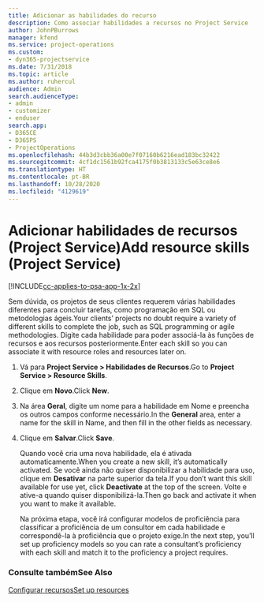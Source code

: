 ```yaml
---
title: Adicionar as habilidades do recurso
description: Como associar habilidades a recursos no Project Service
author: JohnPBurrows
manager: kfend
ms.service: project-operations
ms.custom:
- dyn365-projectservice
ms.date: 7/31/2018
ms.topic: article
ms.author: ruhercul
audience: Admin
search.audienceType:
- admin
- customizer
- enduser
search.app:
- D365CE
- D365PS
- ProjectOperations
ms.openlocfilehash: 44b3d3cbb36a00e7f07160b6216ead183bc32422
ms.sourcegitcommit: 4cf1dc1561b92fca4175f0b3813133c5e63ce8e6
ms.translationtype: HT
ms.contentlocale: pt-BR
ms.lasthandoff: 10/28/2020
ms.locfileid: "4129619"
---
```

# <a name="add-resource-skills-project-service"></a><span data-ttu-id="9c993-103">Adicionar habilidades de recursos (Project Service)</span><span class="sxs-lookup"><span data-stu-id="9c993-103">Add resource skills (Project Service)</span></span>

[!INCLUDE[cc-applies-to-psa-app-1x-2x](../includes/cc-applies-to-psa-app-1x-2x.md)]

<span data-ttu-id="9c993-104">Sem dúvida, os projetos de seus clientes requerem várias habilidades diferentes para concluir tarefas, como programação em SQL ou metodologias ágeis.</span><span class="sxs-lookup"><span data-stu-id="9c993-104">Your clients’ projects no doubt require a variety of different skills to complete the job, such as SQL programming or agile methodologies.</span></span> <span data-ttu-id="9c993-105">Digite cada habilidade para poder associá-la às funções de recursos e aos recursos posteriormente.</span><span class="sxs-lookup"><span data-stu-id="9c993-105">Enter each skill so you can associate it with resource roles and resources later on.</span></span>  
  
1. <span data-ttu-id="9c993-106">Vá para **Project Service > Habilidades de Recursos**.</span><span class="sxs-lookup"><span data-stu-id="9c993-106">Go to **Project Service > Resource Skills**.</span></span>  
  
2. <span data-ttu-id="9c993-107">Clique em **Novo**.</span><span class="sxs-lookup"><span data-stu-id="9c993-107">Click **New**.</span></span>  
  
3. <span data-ttu-id="9c993-108">Na área **Geral**, digite um nome para a habilidade em Nome e preencha os outros campos conforme necessário.</span><span class="sxs-lookup"><span data-stu-id="9c993-108">In the **General** area, enter a name for the skill in Name, and then fill in the other fields as necessary.</span></span>  
  
4. <span data-ttu-id="9c993-109">Clique em **Salvar**.</span><span class="sxs-lookup"><span data-stu-id="9c993-109">Click **Save**.</span></span>  
  
   <span data-ttu-id="9c993-110">Quando você cria uma nova habilidade, ela é ativada automaticamente.</span><span class="sxs-lookup"><span data-stu-id="9c993-110">When you create a new skill, it’s automatically activated.</span></span> <span data-ttu-id="9c993-111">Se você ainda não quiser disponibilizar a habilidade para uso, clique em **Desativar** na parte superior da tela.</span><span class="sxs-lookup"><span data-stu-id="9c993-111">If you don’t want this skill available for use yet, click **Deactivate** at the top of the screen.</span></span> <span data-ttu-id="9c993-112">Volte e ative-a quando quiser disponibilizá-la.</span><span class="sxs-lookup"><span data-stu-id="9c993-112">Then go back and activate it when you want to make it available.</span></span>  
  
   <span data-ttu-id="9c993-113">Na próxima etapa, você irá configurar modelos de proficiência para classificar a proficiência de um consultor em cada habilidade e correspondê-la à proficiência que o projeto exige.</span><span class="sxs-lookup"><span data-stu-id="9c993-113">In the next step, you’ll set up proficiency models so you can rate a consultant’s proficiency with each skill and match it to the proficiency a project requires.</span></span>  
  
### <a name="see-also"></a><span data-ttu-id="9c993-114">Consulte também</span><span class="sxs-lookup"><span data-stu-id="9c993-114">See Also</span></span>  
 [<span data-ttu-id="9c993-115">Configurar recursos</span><span class="sxs-lookup"><span data-stu-id="9c993-115">Set up resources</span></span>](../psa/set-up-resources.md)
